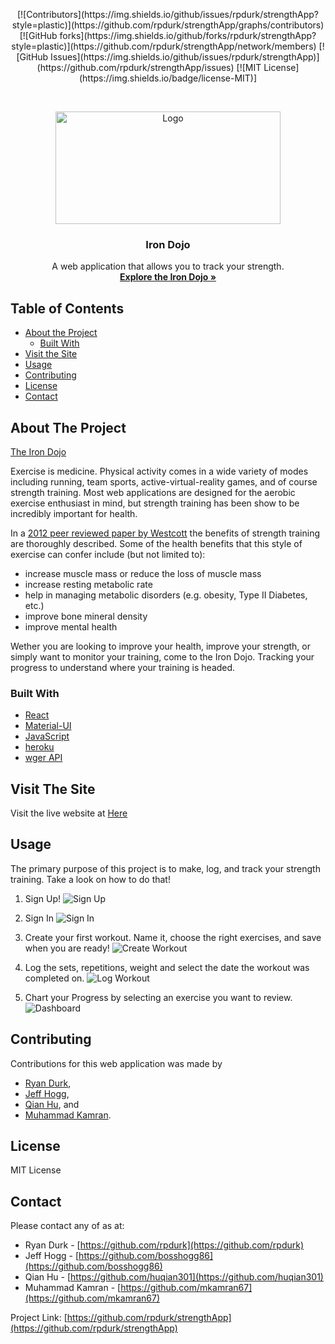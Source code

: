 <!-- Iron Dojo - Track Your Strength -->

<p align="center">
    [![Contributors](https://img.shields.io/github/issues/rpdurk/strengthApp?style=plastic)](https://github.com/rpdurk/strengthApp/graphs/contributors)
    [![GitHub forks](https://img.shields.io/github/forks/rpdurk/strengthApp?style=plastic)](https://github.com/rpdurk/strengthApp/network/members)
    [![GitHub Issues](https://img.shields.io/github/issues/rpdurk/strengthApp)](https://github.com/rpdurk/strengthApp/issues)
    [![MIT License](https://img.shields.io/badge/license-MIT)]
</p>

<br />
<p align="center">
  <a href="https://the-iron-dojo.herokuapp.com/">
    <img src="./projectImages/ironDojologo.png" alt="Logo" width="360" height="180">
  </a>

  <h3 align="center">Iron Dojo</h3>

  <p align="center">
    A web application that allows you to track your strength.
    <br />
    <a href="https://the-iron-dojo.herokuapp.com/"><strong>Explore the Iron Dojo »</strong></a>
    <br />
  </p>
</p>


<!-- TABLE OF CONTENTS -->
## Table of Contents

* [About the Project](#about-the-project)
  * [Built With](#built-with)
* [Visit the Site](#visitTheSite)
* [Usage](#usage)
* [Contributing](#contributing)
* [License](#license)
* [Contact](#contact)


<!-- ABOUT THE PROJECT -->
## About The Project

[The Iron Dojo](https://the-iron-dojo.herokuapp.com/)

Exercise is medicine. Physical activity comes in a wide variety of modes including running, team sports, active-virtual-reality games, and of course strength training.  Most web applications are designed for the aerobic exercise enthusiast in mind, but strength training has been show to be incredibly important for health.  

In a [2012 peer reviewed paper by Westcott](https://journals.lww.com/acsm-csmr/Fulltext/2012/07000/Resistance_Training_is_Medicine___Effects_of.13.aspx) the benefits of strength training are thoroughly described.  Some of the health benefits that this style of exercise can confer include (but not limited to):

* increase muscle mass or reduce the loss of muscle mass
* increase resting metabolic rate
* help in managing metabolic disorders (e.g. obesity, Type II Diabetes, etc.)
* improve bone mineral density
* improve mental health

Wether you are looking to improve your health, improve your strength, or simply want to monitor your training, come to the Iron Dojo.  Tracking your progress to understand where your training is headed.

### Built With
* [React](https://reactjs.org/)
* [Material-UI](https://material-ui.com/)
* [JavaScript](https://www.javascript.com/)
* [heroku](https://www.heroku.com/home)
* [wger API](https://wger.de/en/software/api)


## Visit The Site

Visit the live website at [Here](https://the-iron-dojo.herokuapp.com/)


## Usage

The primary purpose of this project is to make, log, and track your strength training. Take a look on how to do that!

1. Sign Up!
    ![Sign Up](./projectImages/signIn.png)

2. Sign In
    ![Sign In](./projectImages/signUp.png)

3. Create your first workout.  Name it, choose the right exercises, and save when you are ready!
    ![Create Workout](./projectImages/create.gif)

4. Log the sets, repetitions, weight and select the date the workout was completed on.
    ![Log Workout](./projectImages/Log.gif)

5. Chart your Progress by selecting an exercise you want to review.
    ![Dashboard](./projectImages/dashboard.gif)

## Contributing

Contributions for this web application was made by 
* [Ryan Durk](https://github.com/rpdurk), 
* [Jeff Hogg](https://github.com/bosshogg86), 
* [Qian Hu](https://github.com/huqian301), and 
* [Muhammad Kamran](https://github.com/mkamran67).


<!-- LICENSE -->
## License

MIT License

<!-- CONTACT -->
## Contact

Please contact any of as at:

* Ryan Durk - [https://github.com/rpdurk](https://github.com/rpdurk)
* Jeff Hogg - [https://github.com/bosshogg86](https://github.com/bosshogg86)
* Qian Hu - [https://github.com/huqian301](https://github.com/huqian301)
* Muhammad Kamran - [https://github.com/mkamran67](https://github.com/mkamran67)

Project Link: [https://github.com/rpdurk/strengthApp](https://github.com/rpdurk/strengthApp)
